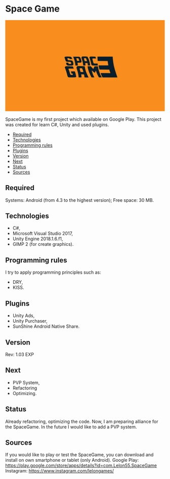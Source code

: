 # Space Game
![Logo SpaceGame](./for_readme/baner.png)

SpaceGame is my first project which available on Google Play.
This project was created for learn C#, Unity and used plugins.

* [Required](#required)
* [Technologies](#technologies)
* [Programming rules](#programming-rules)
* [Plugins](#plugins)
* [Version](#version)
* [Next](#next)
* [Status](#status)
* [Sources](#sources)

## Required
Systems: Android (from 4.3 to the highest version);
Free space: 30 MB.

## Technologies
- C#,
- Microsoft Visual Studio 2017,
- Unity Engine 2018.1.6.f1,
- GIMP 2 (for create graphics).

## Programming rules
I try to apply programming principles such as:
- DRY, 
- KISS.

## Plugins
- Unity Ads,
- Unity Purchaser,
- SunShine Android Native Share.

## Version
Rev: 1.03 EXP

## Next
- PVP System,
- Refactoring
- Optimizing.

## Status
Already refactoring, optimizing the code. Now, I am preparing alliance for the SpaceGame.
In the future I would like to add a PVP system.

## Sources
If you would like to play or test the SpaceGame, you can download and install on own smartphone or tablet (only Android).
Google Play: https://play.google.com/store/apps/details?id=com.Lelon55.SpaceGame
Instagram: https://www.instagram.com/lelongames/
